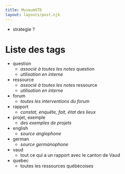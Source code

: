 ```yaml
---
title: MuseumXTD  
layout: layouts/post.njk  
---
```



- strategie ?

# Liste des tags
- question 
	- *associé à toutes les notes* question
	- *utilisation en interne*
-  ressource
	- *associé à toutes les notes* ressource
	- *utilisation en interne*
- forum
	- *toutes les interventions du forum*
- rapport
	- *constat, enquête, fait, état des lieux*
- projet, exemple
	- *des exemples de projets*
- english
	- *source anglophone*
- german
	- *source germanophone*
- vaud
	- tout ce qui a un rapport avec le canton de Vaud
- quebec
	- toutes les ressources québécoises
